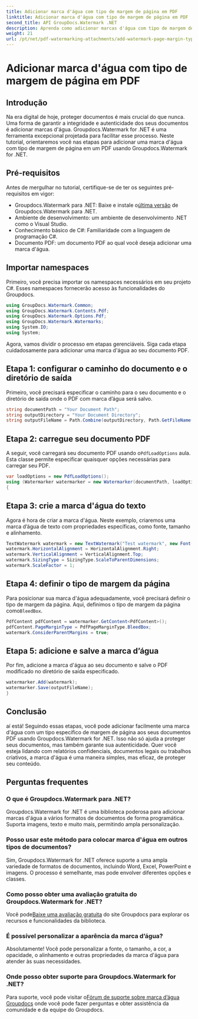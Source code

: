 ```yaml
---
title: Adicionar marca d'água com tipo de margem de página em PDF
linktitle: Adicionar marca d'água com tipo de margem de página em PDF
second_title: API GroupDocs.Watermark .NET
description: Aprenda como adicionar marcas d'água com tipo de margem de página em PDF usando Watermark for .NET. Proteja seus documentos sem esforço.
weight: 21
url: /pt/net/pdf-watermarking-attachments/add-watermark-page-margin-type-pdf/
---
```


# Adicionar marca d'água com tipo de margem de página em PDF

## Introdução
Na era digital de hoje, proteger documentos é mais crucial do que nunca. Uma forma de garantir a integridade e autenticidade dos seus documentos é adicionar marcas d'água. Groupdocs.Watermark for .NET é uma ferramenta excepcional projetada para facilitar esse processo. Neste tutorial, orientaremos você nas etapas para adicionar uma marca d'água com tipo de margem de página em um PDF usando Groupdocs.Watermark for .NET.
## Pré-requisitos
Antes de mergulhar no tutorial, certifique-se de ter os seguintes pré-requisitos em vigor:
-  Groupdocs.Watermark para .NET: Baixe e instale o[última versão](https://releases.groupdocs.com/Watermark/net/) de Groupdocs.Watermark para .NET.
- Ambiente de desenvolvimento: um ambiente de desenvolvimento .NET como o Visual Studio.
- Conhecimento básico de C#: Familiaridade com a linguagem de programação C#.
- Documento PDF: um documento PDF ao qual você deseja adicionar uma marca d'água.
## Importar namespaces
Primeiro, você precisa importar os namespaces necessários em seu projeto C#. Esses namespaces fornecerão acesso às funcionalidades do Groupdocs.
```csharp
using GroupDocs.Watermark.Common;
using GroupDocs.Watermark.Contents.Pdf;
using GroupDocs.Watermark.Options.Pdf;
using GroupDocs.Watermark.Watermarks;
using System.IO;
using System;
```
Agora, vamos dividir o processo em etapas gerenciáveis. Siga cada etapa cuidadosamente para adicionar uma marca d'água ao seu documento PDF.
## Etapa 1: configurar o caminho do documento e o diretório de saída
Primeiro, você precisará especificar o caminho para o seu documento e o diretório de saída onde o PDF com marca d’água será salvo.
```csharp
string documentPath = "Your Document Path";
string outputDirectory = "Your Document Directory";
string outputFileName = Path.Combine(outputDirectory, Path.GetFileName(documentPath));
```
## Etapa 2: carregue seu documento PDF
 A seguir, você carregará seu documento PDF usando o`PdfLoadOptions` aula. Esta classe permite especificar quaisquer opções necessárias para carregar seu PDF.
```csharp
var loadOptions = new PdfLoadOptions();
using (Watermarker watermarker = new Watermarker(documentPath, loadOptions))
{
```
## Etapa 3: crie a marca d'água do texto
Agora é hora de criar a marca d'água. Neste exemplo, criaremos uma marca d’água de texto com propriedades específicas, como fonte, tamanho e alinhamento.
```csharp
TextWatermark watermark = new TextWatermark("Test watermark", new Font("Arial", 42));
watermark.HorizontalAlignment = HorizontalAlignment.Right;
watermark.VerticalAlignment = VerticalAlignment.Top;
watermark.SizingType = SizingType.ScaleToParentDimensions;
watermark.ScaleFactor = 1;
```
## Etapa 4: definir o tipo de margem da página
 Para posicionar sua marca d'água adequadamente, você precisará definir o tipo de margem da página. Aqui, definimos o tipo de margem da página como`BleedBox`.
```csharp
PdfContent pdfContent = watermarker.GetContent<PdfContent>();
pdfContent.PageMarginType = PdfPageMarginType.BleedBox;
watermark.ConsiderParentMargins = true;
```
## Etapa 5: adicione e salve a marca d’água
Por fim, adicione a marca d'água ao seu documento e salve o PDF modificado no diretório de saída especificado.
```csharp
watermarker.Add(watermark);
watermarker.Save(outputFileName);
}
```
## Conclusão
aí está! Seguindo essas etapas, você pode adicionar facilmente uma marca d'água com um tipo específico de margem de página aos seus documentos PDF usando Groupdocs.Watermark for .NET. Isso não só ajuda a proteger seus documentos, mas também garante sua autenticidade. Quer você esteja lidando com relatórios confidenciais, documentos legais ou trabalhos criativos, a marca d'água é uma maneira simples, mas eficaz, de proteger seu conteúdo.
## Perguntas frequentes
### O que é Groupdocs.Watermark para .NET?
Groupdocs.Watermark for .NET é uma biblioteca poderosa para adicionar marcas d'água a vários formatos de documentos de forma programática. Suporta imagens, texto e muito mais, permitindo ampla personalização.
### Posso usar este método para colocar marca d'água em outros tipos de documentos?
Sim, Groupdocs.Watermark for .NET oferece suporte a uma ampla variedade de formatos de documentos, incluindo Word, Excel, PowerPoint e imagens. O processo é semelhante, mas pode envolver diferentes opções e classes.
### Como posso obter uma avaliação gratuita do Groupdocs.Watermark for .NET?
 Você pode[Baixe uma avaliação gratuita](https://releases.groupdocs.com/) do site Groupdocs para explorar os recursos e funcionalidades da biblioteca.
### É possível personalizar a aparência da marca d’água?
Absolutamente! Você pode personalizar a fonte, o tamanho, a cor, a opacidade, o alinhamento e outras propriedades da marca d'água para atender às suas necessidades.
### Onde posso obter suporte para Groupdocs.Watermark for .NET?
 Para suporte, você pode visitar o[Fórum de suporte sobre marca d’água Groupdocs](https://forum.groupdocs.com/c/watermark/19) onde você pode fazer perguntas e obter assistência da comunidade e da equipe do Groupdocs.